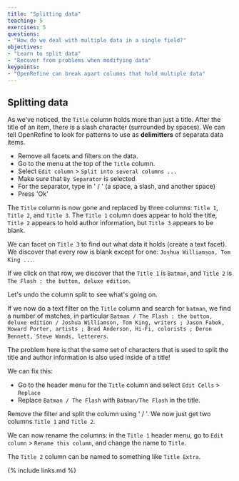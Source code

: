 ```yaml
---
title: "Splitting data"
teaching: 5
exercises: 5
questions:
- "How do we deal with multiple data in a single field?"
objectives:
- "Learn to split data"
- "Recover from problems when modifying data"
keypoints:
- "OpenRefine can break apart columns that hold multiple data"
---
```


## Splitting data

As we've noticed, the `Title` column holds more than just a title.
After the title of an item, there is a slash character (surrounded by spaces). We can tell OpenRefine to look for patterns to use as **delimitters** of separata data items.

* Remove all facets and filters on the data.
* Go to the menu at the top of the `Title` column.
* Select `Edit column` > `Split into several columns ...`
* Make sure that `By Separator` is selected
* For the separator, type in ' / ' (a space, a slash, and another space)
* Press 'Ok'

The `Title` column is now gone and replaced by three columns:
`Title 1`, `Title 2`, and `Title 3`. The `Title 1` column does appear to hold the title, `Title 2` appears to hold author information, but `Title 3` appears to be blank.

We can facet on `Title 3` to find out what data it holds (create a text facet). We discover that every row is blank except for one: `Joshua Williamson, Tom King ...`.

If we click on that row, we discover that the `Title 1` is `Batman`, and `Title 2` is `The Flash : the button, deluxe edition`.

Let's undo the column split to see what's going on.

If we now do a text filter on the `Title` column and search for `batman`,
we find a number of matches, in particular `Batman / The Flash : the button, deluxe edition / Joshua Williamson, Tom King, writers ; Jason Fabok, Howard Porter, artists ; Brad Anderson, Hi-Fi, colorists ; Deron Bennett, Steve Wands, letterers`.

The problem here is that the same set of characters that is used to split the title and author information is also used inside of a title!

We can fix this:

* Go to the header menu for the `Title` column and select
  `Edit Cells` > `Replace`
* Replace `Batman / The Flash` with `Batman/The Flash` in the title.

Remove the filter and split the column using ' / '. We now just
get two columns `Title 1` and `Title 2`.

We can now rename the columns: in the `Title 1` header menu,
go to `Edit column` > `Rename this column`, and change the name to
`Title`.

The `Title 2` column can be named to something like `Title Extra`.

{% include links.md %}

